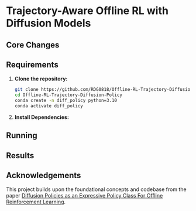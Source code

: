 # Trajectory-Aware Offline RL with Diffusion Models

## Core Changes

## Requirements

1.  **Clone the repository:**
    ```bash
    git clone https://github.com/RDG0818/Offline-RL-Trajectory-Diffusion-Policy.git
    cd Offline-RL-Trajectory-Diffusion-Policy
    conda create -n diff_policy python=3.10
    conda activate diff_policy
    ```

2.  **Install Dependencies:**


## Running

## Results

## Acknowledgements

This project builds upon the foundational concepts and codebase from the paper [Diffusion Policies as an Expressive Policy Class For Offline Reinforcement Learning](https://github.com/Zhendong-Wang/Diffusion-Policies-for-Offline-RL).